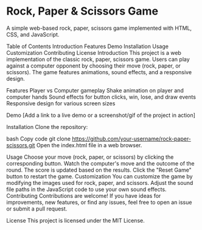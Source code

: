 
# Rock, Paper & Scissors Game
A simple web-based rock, paper, scissors game implemented with HTML, CSS, and JavaScript.

Table of Contents
Introduction
Features
Demo
Installation
Usage
Customization
Contributing
License
Introduction
This project is a web implementation of the classic rock, paper, scissors game. Users can play against a computer opponent by choosing their move (rock, paper, or scissors). The game features animations, sound effects, and a responsive design.

Features
Player vs Computer gameplay
Shake animation on player and computer hands
Sound effects for button clicks, win, lose, and draw events
Responsive design for various screen sizes

Demo
[Add a link to a live demo or a screenshot/gif of the project in action]

Installation
Clone the repository:

bash
Copy code
git clone https://github.com/your-username/rock-paper-scissors.git
Open the index.html file in a web browser.

Usage
Choose your move (rock, paper, or scissors) by clicking the corresponding button.
Watch the computer's move and the outcome of the round.
The score is updated based on the results.
Click the "Reset Game" button to restart the game.
Customization
You can customize the game by modifying the images used for rock, paper, and scissors.
Adjust the sound file paths in the JavaScript code to use your own sound effects.
Contributing
Contributions are welcome! If you have ideas for improvements, new features, or find any issues, feel free to open an issue or submit a pull request.

License
This project is licensed under the MIT License.
